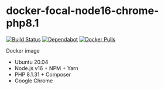 # docker-focal-node16-chrome-php8.1

[![Build Status](https://github.com/vintagesucks/docker-focal-node16-chrome-php8.1/workflows/Build/badge.svg)](https://github.com/vintagesucks/docker-focal-node16-chrome-php8.1/actions) [![Dependabot](https://badgen.net/badge/Dependabot/enabled/green?icon=dependabot)](https://dependabot.com/) [![Docker Pulls](https://img.shields.io/docker/pulls/vintagesucks/docker-focal-node16-chrome-php8.1.svg)](https://hub.docker.com/r/vintagesucks/docker-focal-node16-chrome-php8.1/)

Docker image
* Ubuntu 20.04
* Node.js v16 + NPM + Yarn
* PHP 8.1.31 + Composer
* Google Chrome
